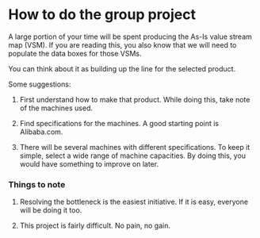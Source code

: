 # How to do the group project

A large portion of your time will be spent producing the As-Is value stream map
(VSM). If you are reading this, you also know that we will need to populate the data
boxes for those VSMs.

You can think about it as building up the line for the selected product.

Some suggestions:

1. First understand how to make that product. While doing this, take note of the
   machines used.

2. Find specifications for the machines. A good starting point is Alibaba.com.

3. There will be several machines with different specifications. To keep it
   simple, select a wide range of machine capacities. By doing this, you
would have something to improve on later.


### Things to note

1. Resolving the bottleneck is the easiest initiative. If it is easy, everyone will
be doing it too.

2. This project is fairly difficult. No pain, no gain.
